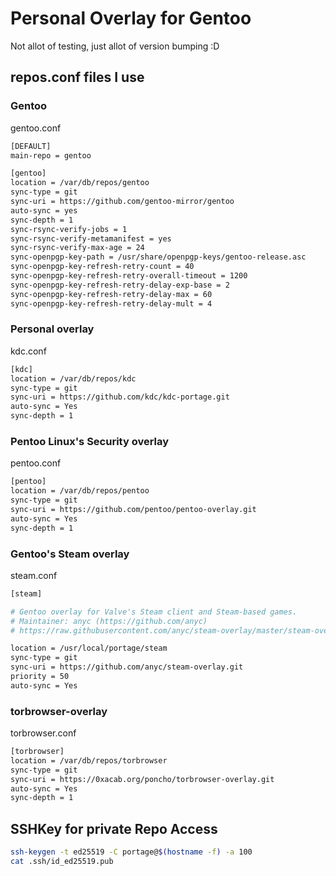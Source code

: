 # Personal Overlay for Gentoo

Not allot of testing, just allot of version bumping :D

## repos.conf files I use

### Gentoo

gentoo.conf
```bash
[DEFAULT]
main-repo = gentoo

[gentoo]
location = /var/db/repos/gentoo
sync-type = git
sync-uri = https://github.com/gentoo-mirror/gentoo
auto-sync = yes
sync-depth = 1
sync-rsync-verify-jobs = 1
sync-rsync-verify-metamanifest = yes
sync-rsync-verify-max-age = 24
sync-openpgp-key-path = /usr/share/openpgp-keys/gentoo-release.asc
sync-openpgp-key-refresh-retry-count = 40
sync-openpgp-key-refresh-retry-overall-timeout = 1200
sync-openpgp-key-refresh-retry-delay-exp-base = 2
sync-openpgp-key-refresh-retry-delay-max = 60
sync-openpgp-key-refresh-retry-delay-mult = 4
```
### Personal overlay

kdc.conf
```bash
[kdc]
location = /var/db/repos/kdc
sync-type = git
sync-uri = https://github.com/kdc/kdc-portage.git
auto-sync = Yes
sync-depth = 1
```

### Pentoo Linux's Security overlay

pentoo.conf
```bash
[pentoo]
location = /var/db/repos/pentoo
sync-type = git
sync-uri = https://github.com/pentoo/pentoo-overlay.git
auto-sync = Yes
sync-depth = 1
```

### Gentoo's Steam overlay

steam.conf
```bash
[steam]

# Gentoo overlay for Valve's Steam client and Steam-based games.
# Maintainer: anyc (https://github.com/anyc)
# https://raw.githubusercontent.com/anyc/steam-overlay/master/steam-overlay.conf

location = /usr/local/portage/steam
sync-type = git
sync-uri = https://github.com/anyc/steam-overlay.git
priority = 50
auto-sync = Yes
```

### torbrowser-overlay

torbrowser.conf
```bash
[torbrowser]
location = /var/db/repos/torbrowser
sync-type = git
sync-uri = https://0xacab.org/poncho/torbrowser-overlay.git
auto-sync = Yes
sync-depth = 1
```

## SSHKey for private Repo Access

```bash
ssh-keygen -t ed25519 -C portage@$(hostname -f) -a 100
cat .ssh/id_ed25519.pub
```
